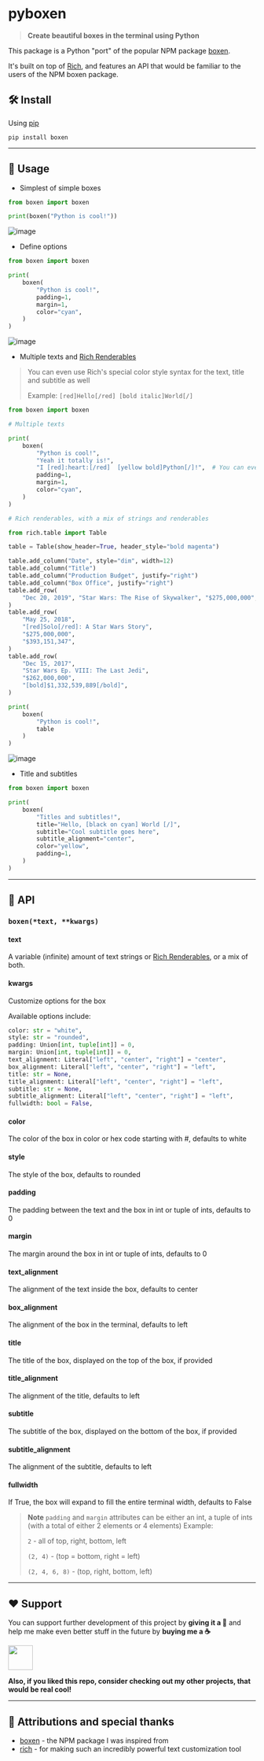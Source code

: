 # pyboxen
<!-- markdownlint-disable MD010 MD033 MD001 -->

> **Create beautiful boxes in the terminal using Python**

This package is a Python "port" of the popular NPM package [boxen](https://github.com/sindresorhus/boxen/).

It's built on top of [Rich](https://github.com/Textualize/rich/), and features an API that would be familiar to the users of the NPM boxen package.

## 🛠️ Install

Using [pip](https://pypi.org/)

```text
pip install boxen
```

---

## 🔗 Usage

- Simplest of simple boxes

```py
from boxen import boxen

print(boxen("Python is cool!"))
```
![image](https://user-images.githubusercontent.com/38729705/198232802-e41575c6-abd6-416d-9ba6-d1b1c31a2660.png)

- Define options

```py
from boxen import boxen

print(
    boxen(
        "Python is cool!",
        padding=1,
        margin=1,
        color="cyan",
    )
)
```
![image](https://user-images.githubusercontent.com/38729705/198233490-52feeeba-efd3-4fe4-93cf-641d0f58fbf4.png)

- Multiple texts and [Rich Renderables](https://github.com/Textualize/rich#rich-library)

> You can even use Rich's special color style syntax for the text, title and subtitle as well
>
> Example: `[red]Hello[/red] [bold italic]World[/]`

```py
from boxen import boxen

# Multiple texts

print(
    boxen(
        "Python is cool!",
        "Yeah it totally is!",
        "I [red]:heart:[/red]  [yellow bold]Python[/]!",  # You can even use Rich syntax here too!
        padding=1,
        margin=1,
        color="cyan",
    )
)

# Rich renderables, with a mix of strings and renderables

from rich.table import Table

table = Table(show_header=True, header_style="bold magenta")

table.add_column("Date", style="dim", width=12)
table.add_column("Title")
table.add_column("Production Budget", justify="right")
table.add_column("Box Office", justify="right")
table.add_row(
    "Dec 20, 2019", "Star Wars: The Rise of Skywalker", "$275,000,000", "$375,126,118"
)
table.add_row(
    "May 25, 2018",
    "[red]Solo[/red]: A Star Wars Story",
    "$275,000,000",
    "$393,151,347",
)
table.add_row(
    "Dec 15, 2017",
    "Star Wars Ep. VIII: The Last Jedi",
    "$262,000,000",
    "[bold]$1,332,539,889[/bold]",
)

print(
    boxen(
        "Python is cool!",
        table
    )
)
```
![image](https://user-images.githubusercontent.com/38729705/198234218-0a4ccfd8-a858-4f84-a99d-f804b926f684.png)

- Title and subtitles

```py
from boxen import boxen

print(
    boxen(
        "Titles and subtitles!",
        title="Hello, [black on cyan] World [/]",
        subtitle="Cool subtitle goes here",
        subtitle_alignment="center",
        color="yellow",
        padding=1,
    )
)
```
---

## 🔮 API

### `boxen(*text, **kwargs)`

#### text

A variable (infinite) amount of text strings or [Rich Renderables](https://github.com/Textualize/rich#rich-library), or a mix of both.

#### kwargs

Customize options for the box

Available options include:

```py
color: str = "white",
style: str = "rounded",
padding: Union[int, tuple[int]] = 0,
margin: Union[int, tuple[int]] = 0,
text_alignment: Literal["left", "center", "right"] = "center",
box_alignment: Literal["left", "center", "right"] = "left",
title: str = None,
title_alignment: Literal["left", "center", "right"] = "left",
subtitle: str = None,
subtitle_alignment: Literal["left", "center", "right"] = "left",
fullwidth: bool = False,
```

#### color

The color of the box in color or hex code starting with #, defaults to white

#### style

The style of the box, defaults to rounded

#### padding

The padding between the text and the box in int or tuple of ints, defaults to 0

#### margin

The margin around the box in int or tuple of ints, defaults to 0

#### text_alignment

The alignment of the text inside the box, defaults to center

#### box_alignment

The alignment of the box in the terminal, defaults to left

#### title

The title of the box, displayed on the top of the box, if provided

#### title_alignment

The alignment of the title, defaults to left

#### subtitle

The subtitle of the box, displayed on the bottom of the box, if provided

#### subtitle_alignment

The alignment of the subtitle, defaults to left

#### fullwidth

If True, the box will expand to fill the entire terminal width, defaults to False

> **Note**
> `padding` and `margin` attributes can be either an int, a tuple of ints (with a total of either 2 elements or 4 elements)
> Example:
>
> `2` - all of top, right, bottom, left
>
> `(2, 4)` - (top = bottom, right = left)
>
> `(2, 4, 6, 8)` - (top, right, bottom, left)

---

## ❤️ Support

You can support further development of this project by **giving it a 🌟** and help me make even better stuff in the future by **buying me a ☕**

<a href="https://www.buymeacoffee.com/savioxavier">
<img src="https://cdn.buymeacoffee.com/buttons/v2/default-blue.png" height="50px">
</a>

<br>

**Also, if you liked this repo, consider checking out my other projects, that would be real cool!**

---

## 💫 Attributions and special thanks

- [boxen](https://github.com/sindresorhus/boxen/) - the NPM package I was inspired from
- [rich](https://github.com/Textualize/rich) - for making such an incredibly powerful text customization tool

